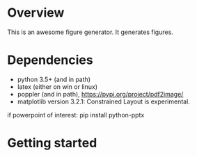 Overview
=========
This is an awesome figure generator. It generates figures.

Dependencies
================
- python 3.5+ (and in path)
- latex (either on win or linux)
- poppler (and in path), https://pypi.org/project/pdf2image/
- matplotlib version 3.2.1: Constrained Layout is experimental.

if powerpoint of interest:
    pip install python-pptx

Getting started
================
